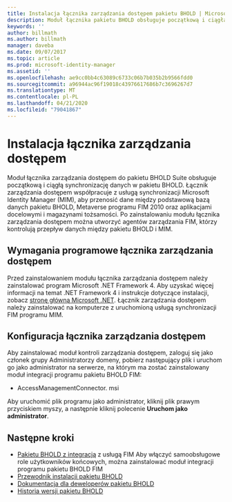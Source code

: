 ```yaml
---
title: Instalacja łącznika zarządzania dostępem pakietu BHOLD | Microsoft Docs
description: Moduł łącznika pakietu BHOLD obsługuje początkową i ciągłą synchronizację danych
keywords: ''
author: billmath
ms.author: billmath
manager: daveba
ms.date: 09/07/2017
ms.topic: article
ms.prod: microsoft-identity-manager
ms.assetid: ''
ms.openlocfilehash: ae9cc0bb4c63089c6733c06b7b035b2b9566fdd0
ms.sourcegitcommit: a96944ac96f19018c43976617686b7c3696267d7
ms.translationtype: MT
ms.contentlocale: pl-PL
ms.lasthandoff: 04/21/2020
ms.locfileid: "79041867"
---
```

# <a name="access-management-connector-installation"></a>Instalacja łącznika zarządzania dostępem

Moduł łącznika zarządzania dostępem do pakietu BHOLD Suite obsługuje początkową i ciągłą synchronizację danych w pakietu BHOLD. Łącznik zarządzania dostępem współpracuje z usługą synchronizacji Microsoft Identity Manager (MIM), aby przenosić dane między podstawową bazą danych pakietu BHOLD, Metaverse programu FIM 2010 oraz aplikacjami docelowymi i magazynami tożsamości. Po zainstalowaniu modułu łącznika zarządzania dostępem można utworzyć agentów zarządzania FIM, którzy kontrolują przepływ danych między pakietu BHOLD i MIM.

## <a name="access-management-connector-software-requirements"></a>Wymagania programowe łącznika zarządzania dostępem

Przed zainstalowaniem modułu łącznika zarządzania dostępem należy zainstalować program Microsoft .NET Framework 4. Aby uzyskać więcej informacji na temat .NET Framework 4 i instrukcje dotyczące instalacji, zobacz [stronę główną Microsoft .NET](https://www.microsoft.com/net).
Łącznik zarządzania dostępem należy zainstalować na komputerze z uruchomioną usługą synchronizacji FIM programu MIM.

## <a name="access-management-connector-setup"></a>Konfiguracja łącznika zarządzania dostępem

Aby zainstalować moduł kontroli zarządzania dostępem, zaloguj się jako członek grupy Administratorzy domeny, pobierz następujący plik i uruchom go jako administrator na serwerze, na którym ma zostać zainstalowany moduł integracji programu pakietu BHOLD FIM:

- AccessManagementConnector. msi

Aby uruchomić plik programu jako administrator, kliknij plik prawym przyciskiem myszy, a następnie kliknij polecenie **Uruchom jako administrator**.

## <a name="next-steps"></a>Następne kroki

- [Pakietu BHOLD z integracją](https://technet.microsoft.com/library/jj134093(v=ws.10).aspx) z usługą FIM Aby włączyć samoobsługowe role użytkowników końcowych, można zainstalować moduł integracji programu pakietu BHOLD FIM
- [Przewodnik instalacji pakietu BHOLD](bhold-installation-guide.md)
- [Dokumentacja dla deweloperów pakietu BHOLD](../reference/mim2016-bhold-developer-reference.md)
- [Historia wersji pakietu BHOLD](../reference/version-bhold-history.md)
